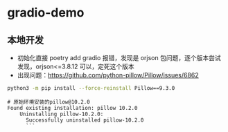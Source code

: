 # gradio-demo

## 本地开发

- 初始化直接 poetry add gradio 报错，发现是 orjson 包问题，逐个版本尝试发现，orjson<=3.8.12 可以，定死这个版本
- 出现问题：https://github.com/python-pillow/Pillow/issues/6862

```sh
python3 -m pip install --force-reinstall Pillow==9.3.0
```

````text
# 原始环境安装的pillow@10.2.0
Found existing installation: pillow 10.2.0
    Uninstalling pillow-10.2.0:
      Successfully uninstalled pillow-10.2.0
      ```
````
